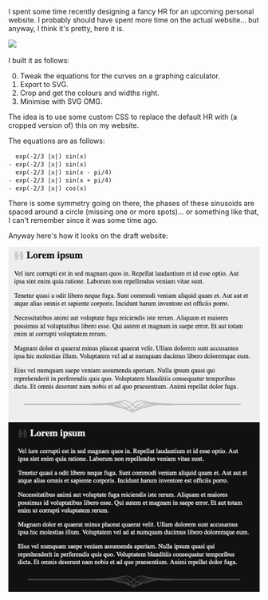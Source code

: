 I spent some time recently designing a fancy HR for an upcoming
personal website. I probably should have spent more time on the
actual website... but anyway, I think it's pretty, here it is.

![](3-svgomg-minimised.svg)

I built it as follows:

0. Tweak the equations for the curves on a graphing calculator.
1. Export to SVG.
2. Crop and get the colours and widths right.
3. Minimise with SVG OMG.

The idea is to use some custom CSS to replace the default HR with
(a cropped version of) this on my website.

The equations are as follows:

```
  exp(-2/3 |x|) sin(x)
- exp(-2/3 |x|) sin(x)
  exp(-2/3 |x|) sin(x - pi/4)
- exp(-2/3 |x|) sin(x + pi/4)
- exp(-2/3 |x|) cos(x)
```

There is some symmetry going on there, the phases of these sinusoids are
spaced around a circle (missing one or more spots)... or something like that,
I can't remember since it was some time ago.

Anyway here's how it looks on the draft website:

![](light.png)
![](dark.png)
